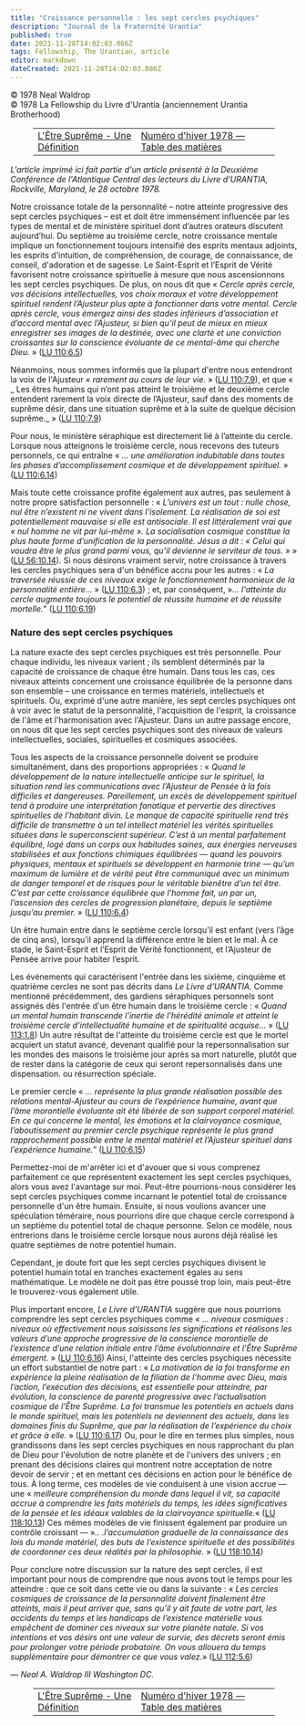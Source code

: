 ```yaml
---
title: "Croissance personnelle : les sept cercles psychiques"
description: "Journal de la Fraternité Urantia"
published: true
date: 2021-11-28T14:02:03.086Z
tags: Fellowship, The Urantian, article
editor: markdown
dateCreated: 2021-11-28T14:02:03.086Z
---
```


<p class="v-card v-sheet theme--light grey lighten-3 px-2">© 1978 Neal Waldrop<br>© 1978 La Fellowship du Livre d'Urantia (anciennement Urantia Brotherhood)</p>
<figure class="table chapter-navigator">
  <table>
    <tbody>
      <tr>
        <td>
        <a href="/fr/article/Marian_Rowley/The_Supreme_Being_A_Definition">
          <span class="mdi mdi-arrow-left-drop-circle"></span><span class="pl-2">L'Être Suprême - Une Définition</span>
        </a>
        </td>
        <td>
        <a href="/fr/index/articles_the_urantian#numéro-d'hiver-1978">
          <span class="mdi mdi-book-open-variant"></span><span class="pl-2">Numéro d'hiver 1978 — Table des matières</span>
        </a>
        </td>
        <td>
        </td>
      </tr>
    </tbody>
  </table>
</figure>



_L'article imprimé ici fait partie d'un article présenté à la Deuxième Conférence de l'Atlantique Central des lecteurs du Livre d'URANTIA, Rockville, Maryland, le 28 octobre 1978._

Notre croissance totale de la personnalité – notre atteinte progressive des sept cercles psychiques – est et doit être immensément influencée par les types de mental et de ministère spirituel dont d’autres orateurs discutent aujourd’hui. Du septième au troisième cercle, notre croissance mentale implique un fonctionnement toujours intensifié des esprits mentaux adjoints, les esprits d'intuition, de compréhension, de courage, de connaissance, de conseil, d'adoration et de sagesse. Le Saint-Esprit et l’Esprit de Vérité favorisent notre croissance spirituelle à mesure que nous ascensionnons les sept cercles psychiques. De plus, on nous dit que « _Cercle après cercle, vos décisions intellectuelles, vos choix moraux et votre développement spirituel rendent l’Ajusteur plus apte à fonctionner dans votre mental. Cercle après cercle, vous émergez ainsi des stades inférieurs d’association et d’accord mental avec l’Ajusteur, si bien qu’il peut de mieux en mieux enregistrer ses images de la destinée, avec une clarté et une conviction croissantes sur la conscience évoluante de ce mental-âme qui cherche Dieu._ » ([LU 110:6.5](/fr/The_Urantia_Book/110#p6_5))

Néanmoins, nous sommes informés que la plupart d'entre nous entendront la voix de l'Ajusteur « _rarement au cours de leur vie._ » ([LU 110:7.9](/fr/The_Urantia_Book/110#p7_9)), et que « _ Les êtres humains qui n’ont pas atteint le troisième et le deuxième cercle entendent rarement la voix directe de l’Ajusteur, sauf dans des moments de suprême désir, dans une situation suprême et à la suite de quelque décision suprême._ » ([LU 110:7.9](/fr/The_Urantia_Book/110#p7_9))

Pour nous, le ministère séraphique est directement lié à l’atteinte du cercle. Lorsque nous atteignons le troisième cercle, nous recevons des tuteurs personnels, ce qui entraîne « _... une amélioration indubitable dans toutes les phases d’accomplissement cosmique et de développement spirituel._ » ([LU 110:6.14](/fr/The_Urantia_Book/110#p6_14))

Mais toute cette croissance profite également aux autres, pas seulement à notre propre satisfaction personnelle : « _L’univers est un tout : nulle chose, nul être n’existent ni ne vivent dans l’isolement. La réalisation de soi est potentiellement mauvaise si elle est antisociale. Il est littéralement vrai que « nul homme ne vit par lui-même ». La socialisation cosmique constitue la plus haute forme d’unification de la personnalité. Jésus a dit : « Celui qui voudra être le plus grand parmi vous, qu’il devienne le serviteur de tous. »_ » ([LU 56:10.14](/fr/The_Urantia_Book/56#p10_14)). Si nous désirons vraiment servir, notre croissance à travers les cercles psychiques sera d'un bénéfice accru pour les autres : « _La traversée réussie de ces niveaux exige le fonctionnement harmonieux de la personnalité entière..._ » ([LU 110:6.3](/fr/The_Urantia_Book/110#p6_3)) ; et, par conséquent,  »_... l'atteinte du cercle augmente toujours le potentiel de réussite humaine et de réussite mortelle._" ([LU 110:6.19](/fr/The_Urantia_Book/110#p6_19))

### Nature des sept cercles psychiques

La nature exacte des sept cercles psychiques est très personnelle. Pour chaque individu, les niveaux varient ; ils semblent déterminés par la capacité de croissance de chaque être humain. Dans tous les cas, ces niveaux atteints concernent une croissance équilibrée de la personne dans son ensemble – une croissance en termes matériels, intellectuels et spirituels. Ou, exprimé d'une autre manière, les sept cercles psychiques ont à voir avec le statut de la personnalité, l'acquisition de l'esprit, la croissance de l'âme et l'harmonisation avec l'Ajusteur. Dans un autre passage encore, on nous dit que les sept cercles psychiques sont des niveaux de valeurs intellectuelles, sociales, spirituelles et cosmiques associées.

Tous les aspects de la croissance personnelle doivent se produire simultanément, dans des proportions appropriées : « _Quand le développement de la nature intellectuelle anticipe sur le spirituel, la situation rend les communications avec l’Ajusteur de Pensée à la fois difficiles et dangereuses. Pareillement, un excès de développement spirituel tend à produire une interprétation fanatique et pervertie des directives spirituelles de l’habitant divin. Le manque de capacité spirituelle rend très difficile de transmettre à un tel intellect matériel les vérités spirituelles situées dans le superconscient supérieur. C’est à un mental parfaitement équilibré, logé dans un corps aux habitudes saines, aux énergies nerveuses stabilisées et aux fonctions chimiques équilibrées — quand les pouvoirs physiques, mentaux et spirituels se développent en harmonie trine — qu’un maximum de lumière et de vérité peut être communiqué avec un minimum de danger temporel et de risques pour le véritable bienêtre d’un tel être. C’est par cette croissance équilibrée que l’homme fait, un par un, l’ascension des cercles de progression planétaire, depuis le septième jusqu’au premier._ » ([LU 110:6.4](/fr/The_Urantia_Book/110#p6_4))

Un être humain entre dans le septième cercle lorsqu’il est enfant (vers l’âge de cinq ans), lorsqu’il apprend la différence entre le bien et le mal. À ce stade, le Saint-Esprit et l’Esprit de Vérité fonctionnent, et l’Ajusteur de Pensée arrive pour habiter l’esprit.

Les événements qui caractérisent l'entrée dans les sixième, cinquième et quatrième cercles ne sont pas décrits dans _Le Livre d'URANTIA_. Comme mentionné précédemment, des gardiens séraphiques personnels sont assignés dès l'entrée d'un être humain dans le troisième cercle : « _Quand un mental humain transcende l’inertie de l’hérédité animale et atteint le troisième cercle d’intellectualité humaine et de spiritualité acquise..._ » ([LU 113:1.8](/fr/The_Urantia_Book/113#p1_8)) Un autre résultat de l'atteinte du troisième cercle est que le mortel acquiert un statut avancé, devenant qualifié pour la repersonnalisation sur les mondes des maisons le troisième jour après sa mort naturelle, plutôt que de rester dans la catégorie de ceux qui seront repersonnalisés dans une dispensation. ou résurrection spéciale.

Le premier cercle « _... représente la plus grande réalisation possible des relations mental-Ajusteur au cours de l’expérience humaine, avant que l’âme morontielle évoluante ait été libérée de son support corporel matériel. En ce qui concerne le mental, les émotions et la clairvoyance cosmique, l’aboutissement au premier cercle psychique représente le plus grand rapprochement possible entre le mental matériel et l’Ajusteur spirituel dans l’expérience humaine._” ([LU 110:6.15](/fr/The_Urantia_Book/110#p6_15))

Permettez-moi de m'arrêter ici et d'avouer que si vous comprenez parfaitement ce que représentent exactement les sept cercles psychiques, alors vous avez l'avantage sur moi. Peut-être pourrions-nous considérer les sept cercles psychiques comme incarnant le potentiel total de croissance personnelle d'un être humain. Ensuite, si nous voulions avancer une spéculation téméraire, nous pourrions dire que chaque cercle correspond à un septième du potentiel total de chaque personne. Selon ce modèle, nous entrerions dans le troisième cercle lorsque nous aurons déjà réalisé les quatre septièmes de notre potentiel humain.

Cependant, je doute fort que les sept cercles psychiques divisent le potentiel humain total en tranches exactement égales au sens mathématique. Le modèle ne doit pas être poussé trop loin, mais peut-être le trouverez-vous également utile.

Plus important encore, _Le Livre d'URANTIA_ suggère que nous pourrions comprendre les sept cercles psychiques comme « _... niveaux cosmiques : niveaux où effectivement nous saisissons les significations et réalisons les valeurs d’une approche progressive de la conscience morontielle de l’existence d’une relation initiale entre l’âme évolutionnaire et l’Être Suprême émergent._ » ([LU 110:6.16](/fr/The_Urantia_Book/110#p6_16)) Ainsi, l'atteinte des cercles psychiques nécessite un effort substantiel de notre part : « _La motivation de la foi transforme en expérience la pleine réalisation de la filiation de l’homme avec Dieu, mais l’action, l’exécution des décisions, est essentielle pour atteindre, par évolution, la conscience de parenté progressive avec l’actualisation cosmique de l’Être Suprême. La foi transmue les potentiels en actuels dans le monde spirituel, mais les potentiels ne deviennent des actuels, dans les domaines finis du Suprême, que par la réalisation de l’expérience du choix et grâce à elle._ » ([LU 110:6.17](/fr/The_Urantia_Book/110#p6_17)) Ou, pour le dire en termes plus simples, nous grandissons dans les sept cercles psychiques en nous rapprochant du plan de Dieu pour l'évolution de notre planète et de l'univers des univers ; en prenant des décisions claires qui montrent notre acceptation de notre devoir de servir ; et en mettant ces décisions en action pour le bénéfice de tous. À long terme, ces modèles de vie conduisent à une vision accrue — une « _meilleure compréhension du monde dans lequel il vit, sa capacité accrue à comprendre les faits matériels du temps, les idées significatives de la pensée et les idéaux valables de la clairvoyance spirituelle._«  ([LU 118:10.13](/fr/The_Urantia_Book/118#p10_13)) Ces mêmes modèles de vie finissent également par produire un contrôle croissant —  »_.. .l’accumulation graduelle de la connaissance des lois du monde matériel, des buts de l’existence spirituelle et des possibilités de coordonner ces deux réalités par la philosophie._ » ([LU 118:10.14](/fr/The_Urantia_Book/118#p10_14))

Pour conclure notre discussion sur la nature des sept cercles, il est important pour nous de comprendre que nous avons tout le temps pour les atteindre : que ce soit dans cette vie ou dans la suivante : « _Les cercles cosmiques de croissance de la personnalité doivent finalement être atteints, mais il peut arriver que, sans qu’il y ait faute de votre part, les accidents du temps et les handicaps de l’existence matérielle vous empêchent de dominer ces niveaux sur votre planète natale. Si vos intentions et vos désirs ont une valeur de survie, des décrets seront émis pour prolonger votre période probatoire. On vous allouera du temps supplémentaire pour démontrer ce que vous valez._» ([LU 112:5.6](/fr/The_Urantia_Book/112#p5_6))

— _Neal A. Waldrop III_
_Washington DC._



<figure class="table chapter-navigator">
  <table>
    <tbody>
      <tr>
        <td>
        <a href="/fr/article/Marian_Rowley/The_Supreme_Being_A_Definition">
          <span class="mdi mdi-arrow-left-drop-circle"></span><span class="pl-2">L'Être Suprême - Une Définition</span>
        </a>
        </td>
        <td>
        <a href="/fr/index/articles_the_urantian#numéro-d'hiver-1978">
          <span class="mdi mdi-book-open-variant"></span><span class="pl-2">Numéro d'hiver 1978 — Table des matières</span>
        </a>
        </td>
        <td>
        </td>
      </tr>
    </tbody>
  </table>
</figure>
